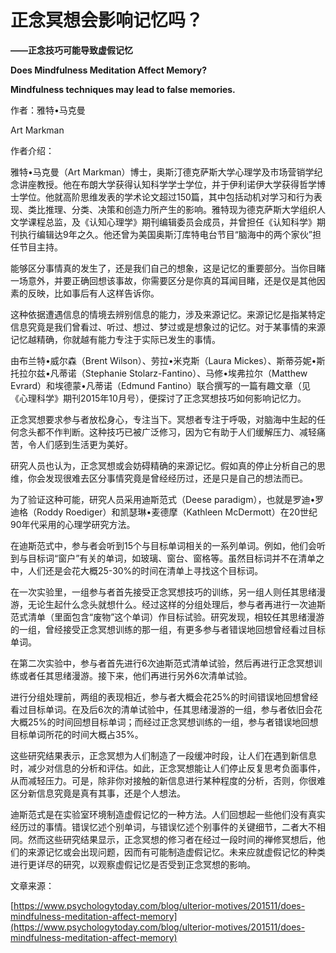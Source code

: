 # 正念冥想会影响记忆吗？

**——正念技巧可能导致虚假记忆**

**Does Mindfulness Meditation Affect Memory?**

**Mindfulness techniques may lead to false memories.**

作者：雅特•马克曼

Art Markman

作者介绍：

雅特•马克曼（Art Markman）博士，奥斯汀德克萨斯大学心理学及市场营销学纪念讲座教授。他在布朗大学获得认知科学学士学位，并于伊利诺伊大学获得哲学博士学位。他就高阶思维发表的学术论文超过150篇，其中包括动机对学习和行为表现、类比推理、分类、决策和创造力所产生的影响。雅特现为德克萨斯大学组织人文学课程总监，及《认知心理学》期刊编辑委员会成员，并曾担任《认知科学》期刊执行编辑达9年之久。他还曾为美国奥斯汀库特电台节目“脑海中的两个家伙”担任节目主持。

能够区分事情真的发生了，还是我们自己的想象，这是记忆的重要部分。当你目睹一场意外，并要正确回想该事故，你需要区分是你真的耳闻目睹，还是仅是其他因素的反映，比如事后有人这样告诉你。

这种依据遭遇信息的情境去辨别信息的能力，涉及来源记忆。来源记忆是指某特定信息究竟是我们曾看过、听过、想过、梦过或是想象过的记忆。对于某事情的来源记忆越精确，你就越有能力专注于实际已发生的事情。

由布兰特•威尔森（Brent Wilson）、劳拉•米克斯（Laura Mickes）、斯蒂芬妮•斯托拉尔兹•凡蒂诺（Stephanie Stolarz-Fantino）、马修•埃弗拉尔（Matthew Evrard）和埃德蒙•凡蒂诺（Edmund Fantino）联合撰写的一篇有趣文章（见《心理科学》期刊2015年10月号），便探讨了正念冥想技巧如何影响记忆力。

正念冥想要求参与者放松身心，专注当下。冥想者专注于呼吸，对脑海中生起的任何念头都不作判断。这种技巧已被广泛修习，因为它有助于人们缓解压力、减轻痛苦，令人们感到生活更为美好。

研究人员也认为，正念冥想或会妨碍精确的来源记忆。假如真的停止分析自己的思维，你会发现很难去区分事情究竟是曾经经历过，还是只是自己的想法而已。

为了验证这种可能，研究人员采用迪斯范式（Deese paradigm），也就是罗迪•罗迪格（Roddy Roediger）和凯瑟琳•麦德摩（Kathleen McDermott）在20世纪90年代采用的心理学研究方法。

在迪斯范式中，参与者会听到15个与目标单词相关的一系列单词。例如，他们会听到与目标词“窗户”有关的单词，如玻璃、窗台、窗格等。虽然目标词并不在清单之中，人们还是会花大概25-30%的时间在清单上寻找这个目标词。

在一次实验里，一组参与者首先接受正念冥想技巧的训练，另一组人则任其思绪漫游，无论生起什么念头就想什么。经过这样的分组处理后，参与者再进行一次迪斯范式清单（里面包含“废物”这个单词）作目标试验。研究发现，相较任其思绪漫游的一组，曾经接受正念冥想训练的那一组，有更多参与者错误地回想曾经看过目标单词。

在第二次实验中，参与者首先进行6次迪斯范式清单试验，然后再进行正念冥想训练或者任其思绪漫游。接下来，他们再进行另外6次清单试验。

进行分组处理前，两组的表现相近，参与者大概会花25%的时间错误地回想曾经看过目标单词。在及后6次的清单试验中，任其思绪漫游的一组，参与者依旧会花大概25%的时间回想目标单词；而经过正念冥想训练的一组，参与者错误地回想目标单词所花的时间大概占35%。

这些研究结果表示，正念冥想为人们制造了一段缓冲时段，让人们在遇到新信息时，减少对信息的分析和评估。如此，正念冥想能让人们停止反复思考负面事件，从而减轻压力。可是，除非你对接触的新信息进行某种程度的分析，否则，你很难区分新信息究竟是真有其事，还是个人想法。

迪斯范式是在实验室环境制造虚假记忆的一种方法。人们回想起一些他们没有真实经历过的事情。错误忆述个别单词，与错误忆述个别事件的关键细节，二者大不相同。然而这些研究结果显示，正念冥想的修习者在经过一段时间的禅修冥想后，他们的来源记忆或会出现问题，因而有可能制造虚假记忆。未来应就虚假记忆的种类进行更详尽的研究，以观察虚假记忆是否受到正念冥想的影响。

文章来源：

[https://www.psychologytoday.com/blog/ulterior-motives/201511/does-mindfulness-meditation-affect-memory](https://www.psychologytoday.com/blog/ulterior-motives/201511/does-mindfulness-meditation-affect-memory)


